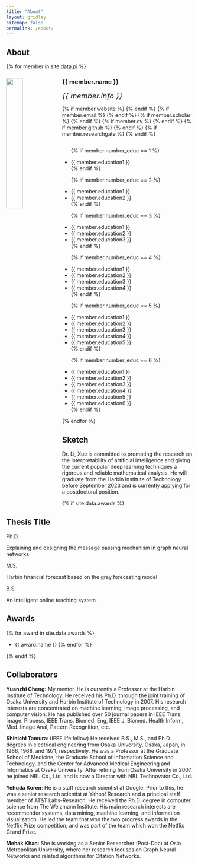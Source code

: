 ```yaml
---
title: "About"
layout: gridlay
sitemap: false
permalink: /about/
---
```


## About 


{% for member in site.data.pi %}

<div class="row">
  <img src="{{ site.url }}{{ site.baseurl }}/images/teampic/{{ member.photo }}" class="img-responsive" width="30%" style="float: left" />
  <h3>{{ member.name }}</h3>
  <i style="font-size:20px">{{ member.info }}</i><br>

  {% if member.website %}<a href="{{ member.website }}" target="_blank"><i class="fa fa-home fa-3x"></i></a> {% endif %}
  {% if member.email %}<a href="mailto:{{ member.email }}" target="_blank"><i class="fa fa-envelope-square fa-3x"></i></a> {% endif %}
  {% if member.scholar %} <a href="{{ member.scholar }}" target="_blank"><i class="ai ai-google-scholar-square ai-3x"></i></a> {% endif %}
  {% if member.cv %} <a href="{{ member.cv }}" target="_blank"><i class="ai ai-cv-square ai-3x"></i></a> {% endif %}
  {% if member.github %} <a href="{{ member.github }}" target="_blank"><i class="fa fa-github-square fa-3x"></i></a> {% endif %}
  {% if member.researchgate %} <a href="{{ member.researchgate }}" target="_blank"><i class="ai ai-researchgate-square ai-3x"></i></a> {% endif %}
  <ul style="overflow: hidden">

  {% if member.number_educ == 1 %}
  <li> {{ member.education1 }} </li>
  {% endif %}

  {% if member.number_educ == 2 %}
  <li> {{ member.education1 }} </li>
  <li> {{ member.education2 }} </li>
  {% endif %}

  {% if member.number_educ == 3 %}
  <li> {{ member.education1 }} </li>
  <li> {{ member.education2 }} </li>
  <li> {{ member.education3 }} </li>
  {% endif %}

  {% if member.number_educ == 4 %}
  <li> {{ member.education1 }} </li>
  <li> {{ member.education2 }} </li>
  <li> {{ member.education3 }} </li>
  <li> {{ member.education4 }} </li>
  {% endif %}

  {% if member.number_educ == 5 %}
  <li> {{ member.education1 }} </li>
  <li> {{ member.education2 }} </li>
  <li> {{ member.education3 }} </li>
  <li> {{ member.education4 }} </li>
  <li> {{ member.education5 }} </li>
  {% endif %}

  {% if member.number_educ == 6 %}
  <li> {{ member.education1 }} </li>
  <li> {{ member.education2 }} </li>
  <li> {{ member.education3 }} </li>
  <li> {{ member.education4 }} </li>
  <li> {{ member.education5 }} </li>
  <li> {{ member.education6 }} </li>
  {% endif %}

  </ul>
</div>

{% endfor %}

## Sketch

Dr. Li, Xue is committed to promoting the research on the interpretability of artificial intelligence and giving the current popular deep learning techniques a rigorous and reliable mathematical analysis. He will graduate from the Harbin Institute of Technology before September 2023 and is currently applying for a postdoctoral position.

{% if site.data.awards %}

## Thesis Title
Ph.D.<br>

Explaining and designing the message passing mechanism in graph neural networks

M.S.<br>

Harbin financial forecast based on the grey forecasting model

B.S. <br>

An intelligent online teaching system

## Awards

{% for award in site.data.awards %}
* {{ award.name }}
{% endfor %}

{% endif %}

## Collaborators

**Yuanzhi Cheng:** My mentor. He is currently a Professor at the Harbin Institute of Technology. He received his Ph.D. through the joint training of Osaka University and Harbin Institute of Technology in 2007. His research interests are concentrated on machine learning, image processing, and computer vision. He has published over 50 journal papers in IEEE Trans. Image. Process, IEEE Trans. Biomed. Eng, IEEE J. Biomed. Health Inform, Med. Image Anal, Pattern Recognition, etc.



**Shinichi Tamura**: (IEEE life fellow) He received B.S., M.S., and Ph.D. degrees in electrical engineering from Osaka University, Osaka, Japan, in 1966, 1968, and 1971, respectively. He was a Professor at the Graduate School of Medicine, the Graduate School of Information Science and Technology, and the Center for Advanced Medical Engineering and Informatics at Osaka University. After retiring from Osaka University in 2007, he joined NBL Co., Ltd, and is now a Director with NBL Technovator Co., Ltd.



**Yehuda Koren**:  He is a staff research scientist at Google. Prior to this, he was a senior research scientist at Yahoo! Research and a principal staff member of AT&T Labs-Research. He received the Ph.D. degree in computer science from The Weizmann Institute. His main research interests are recommender systems, data mining, machine learning, and information visualization. He led the team that won the two progress awards in the Netflix Prize competition, and was part of the team which won the Netflix Grand Prize. 



**Mehak Khan**: She is working as a Senior Researcher (Post-Doc) at Oslo Metropolitan University, where her research focuses on Graph Neural Networks and related algorithms for Citation Networks.











